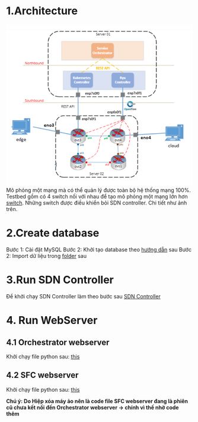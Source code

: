 # 1.Architecture 
![alt text](./archi.png)
Mô phỏng một mạng mà có thể quản lý được toàn bộ hệ thống mạng 100%. 
Testbed gồm có 4 switch nối với nhau để tạo mô phỏng một mạng lớn hơn [switch](./switch/README.md). Những switch được điều khiển bỏi SDN controller. Chi tiết như ảnh trên.

# 2.Create database

Bước 1: Cài đặt MySQL
Bước 2: Khởi tạo database theo [hướng dẫn](./database/README.md) sau
Bước 2: Import dữ liệu trong [folder](./database/) sau

# 3.Run SDN Controller

Để khởi chạy SDN Controller làm theo bước sau [SDN Controller](./SDN/trung/mytest/README.md)

# 4. Run WebServer
## 4.1 Orchestrator webserver
Khởi chạy file python sau: [this](./webserver/ryu/mc/webserver.py)
## 4.2 SFC webserver
Khởi chạy file python sau: [this](./webserver/nguyen/run.py)

**Chú ý: Do Hiệp xóa máy ảo nên là code file SFC webserver đang là phiên cũ chưa kết nối đến Orchestrator webserver -> chính vì thế nhờ code thêm**
